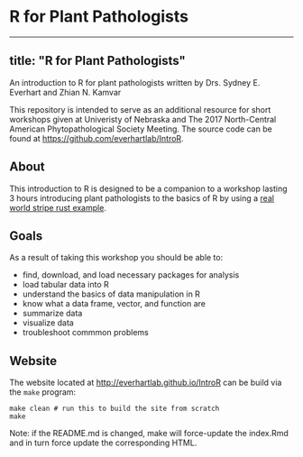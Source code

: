 # R for Plant Pathologists    
---
title: "R for Plant Pathologists"
---


An introduction to R for plant pathologists written by Drs. Sydney E. Everhart
and Zhian N. Kamvar

This repository is intended to serve as an additional resource for short 
workshops given at Univeristy of Nebraska and The 2017 North-Central American
Phytopathological Society Meeting. The source code can be found at 
https://github.com/everhartlab/IntroR.

## About 

This introduction to R is designed to be a companion to a workshop lasting 3 
hours introducing plant pathologists to the basics of R by using a 
[real world stripe rust example]. 

## Goals

As a result of taking this workshop you should be able to:

 - find, download, and load necessary packages for analysis
 - load tabular data into R
 - understand the basics of data manipulation in R
 - know what a data frame, vector, and function are
 - summarize data
 - visualize data
 - troubleshoot commmon problems

[real world stripe rust example]: http://www.apsnet.org/edcenter/advanced/topics/EcologyAndEpidemiologyInR/DiseaseProgress/Pages/StripeRust.aspx "APS Education Center: Using the area under the disease progress curve to compare disease severity"

## Website

The website located at http://everhartlab.github.io/IntroR can be build via the
`make` program:

```make
make clean # run this to build the site from scratch
make
```

Note: if the README.md is changed, make will force-update the index.Rmd and in
turn force update the corresponding HTML.
